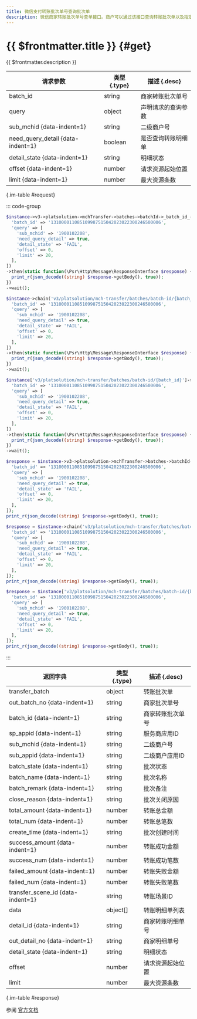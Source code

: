 ```yaml
---
title: 微信支付转账批次单号查询批次单
description: 微信商家转账批次单号查单接口。商户可以通过该接口查询转账批次单以及指定状态的转账明细单。返回消息中包含微信批次单号、批次状态、批次类型、转账总金额、转账总笔数、成功金额、失败金额等信息。
---
```


# {{ $frontmatter.title }} {#get}

{{ $frontmatter.description }}

| 请求参数 | 类型 {.type} | 描述 {.desc}
| --- | --- | ---
| batch_id | string | 商家转账批次单号
| query | object | 声明请求的查询参数
| sub_mchid {data-indent=1} | string | 二级商户号
| need_query_detail {data-indent=1} | boolean | 是否查询转账明细单
| detail_state {data-indent=1} | string | 明细状态
| offset {data-indent=1} | number | 请求资源起始位置
| limit {data-indent=1} | number | 最大资源条数

{.im-table #request}

::: code-group

```php [异步纯链式]
$instance->v3->platsolution->mchTransfer->batches->batchId->_batch_id_->getAsync([
  'batch_id' => '131000011085109987515042023022300246500006',
  'query' => [
    'sub_mchid' => '1900102208',
    'need_query_detail' => true,
    'detail_state' => 'FAIL',
    'offset' => 0,
    'limit' => 20,
  ],
])
->then(static function(\Psr\Http\Message\ResponseInterface $response) {
  print_r(json_decode((string) $response->getBody(), true));
})
->wait();
```

```php [异步声明式]
$instance->chain('v3/platsolution/mch-transfer/batches/batch-id/{batch_id}')->getAsync([
  'batch_id' => '131000011085109987515042023022300246500006',
  'query' => [
    'sub_mchid' => '1900102208',
    'need_query_detail' => true,
    'detail_state' => 'FAIL',
    'offset' => 0,
    'limit' => 20,
  ],
])
->then(static function(\Psr\Http\Message\ResponseInterface $response) {
  print_r(json_decode((string) $response->getBody(), true));
})
->wait();
```

```php [异步属性式]
$instance['v3/platsolution/mch-transfer/batches/batch-id/{batch_id}']->getAsync([
  'batch_id' => '131000011085109987515042023022300246500006',
  'query' => [
    'sub_mchid' => '1900102208',
    'need_query_detail' => true,
    'detail_state' => 'FAIL',
    'offset' => 0,
    'limit' => 20,
  ],
])
->then(static function(\Psr\Http\Message\ResponseInterface $response) {
  print_r(json_decode((string) $response->getBody(), true));
})
->wait();
```

```php [同步纯链式]
$response = $instance->v3->platsolution->mchTransfer->batches->batchId->_batch_id_->get([
  'batch_id' => '131000011085109987515042023022300246500006',
  'query' => [
    'sub_mchid' => '1900102208',
    'need_query_detail' => true,
    'detail_state' => 'FAIL',
    'offset' => 0,
    'limit' => 20,
  ],
]);
print_r(json_decode((string) $response->getBody(), true));
```

```php [同步声明式]
$response = $instance->chain('v3/platsolution/mch-transfer/batches/batch-id/{batch_id}')->get([
  'batch_id' => '131000011085109987515042023022300246500006',
  'query' => [
    'sub_mchid' => '1900102208',
    'need_query_detail' => true,
    'detail_state' => 'FAIL',
    'offset' => 0,
    'limit' => 20,
  ],
]);
print_r(json_decode((string) $response->getBody(), true));
```

```php [同步属性式]
$response = $instance['v3/platsolution/mch-transfer/batches/batch-id/{batch_id}']->get([
  'batch_id' => '131000011085109987515042023022300246500006',
  'query' => [
    'sub_mchid' => '1900102208',
    'need_query_detail' => true,
    'detail_state' => 'FAIL',
    'offset' => 0,
    'limit' => 20,
  ],
]);
print_r(json_decode((string) $response->getBody(), true));
```

:::

| 返回字典 | 类型 {.type} | 描述 {.desc}
| --- | --- | ---
| transfer_batch | object | 转账批次单
| out_batch_no {data-indent=1} | string | 商家批次单号
| batch_id {data-indent=1} | string | 商家转账批次单号
| sp_appid {data-indent=1} | string | 服务商应用ID
| sub_mchid {data-indent=1} | string | 二级商户号
| sub_appid {data-indent=1} | string | 二级商户应用ID
| batch_state {data-indent=1} | string | 批次状态
| batch_name {data-indent=1} | string | 批次名称
| batch_remark {data-indent=1} | string | 批次备注
| close_reason {data-indent=1} | string | 批次关闭原因
| total_amount {data-indent=1} | number | 转账总金额
| total_num {data-indent=1} | number | 转账总笔数
| create_time {data-indent=1} | string | 批次创建时间
| success_amount {data-indent=1} | number | 转账成功金额
| success_num {data-indent=1} | number | 转账成功笔数
| failed_amount {data-indent=1} | number | 转账失败金额
| failed_num {data-indent=1} | number | 转账失败笔数
| transfer_scene_id {data-indent=1} | string | 转账场景ID
| data | object[] | 转账明细单列表
| detail_id {data-indent=1} | string | 商家转账明细单号
| out_detail_no {data-indent=1} | string | 商家明细单号
| detail_state {data-indent=1} | string | 明细状态
| offset | number | 请求资源起始位置
| limit | number | 最大资源条数

{.im-table #response}

参阅 [官方文档](https://pay.weixin.qq.com/docs/partner/apis/platsolution-mch-transfer/transfer-batch/transfer-batch-get-by-id.html)
